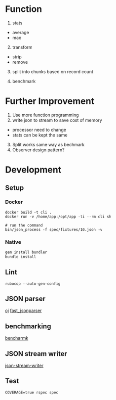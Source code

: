 # Function
1. stats
* average
* max

2. transform
* strip
* remove

3. split into chunks based on record count

4. benchmark

# Further Improvement
1. Use more function programming
2. write json to stream to save cost of memory
* processor need to change
* stats can be kept the same
3. Split works same way as bechmark
4. Observer design pattern?


# Development
## Setup
### Docker
```
docker build -t cli .
docker run -v /home/app:/opt/app -ti --rm cli sh

# run the command
bin/json_process -f spec/fixtures/10.json -v
```
### Native
```bash
gem install bundler
bundle install
```

## Lint
```
rubocop --auto-gen-config
```

## JSON parser
[oj](https://github.com/ohler55/oj)
[fast_jsonparser](https://github.com/anilmaurya/fast_jsonparser)

## benchmarking
[bencharmk](https://github.com/ruby/benchmark)

## JSON stream writer
[json-stream-writer](https://github.com/camertron/json-write-stream)

## Test
```
COVERAGE=true rspec spec
```

